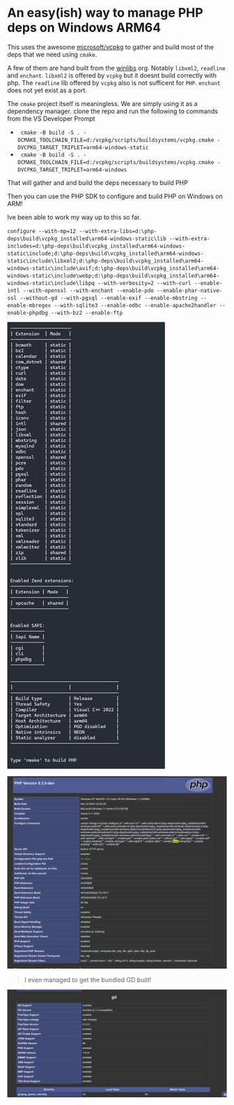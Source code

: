 # An easy(ish) way to manage PHP deps on Windows ARM64

This uses the awesome [microsoft/vcpkg](https://github.com/microsoft/vcpkg) to gather and build most of the deps that we need using `cmake`.

A few of them are hand built from the [winlibs](https://github.com/winlibs) org. Notably `libxml2`, `readline` and `enchant`. `libxml2` is offered by `vcpkg` but it doesnt build correctly with php. The `readline` lib offered by `vcpkg` also is not sufficent for `PHP`. `enchant` does not yet exist as a port.

The `cmake` project itself is meaningless. We are simply using it as a dependency manager. clone the repo and run the following to commands from the VS Developer Prompt

- ` cmake -B build -S . -DCMAKE_TOOLCHAIN_FILE=d:/vcpkg/scripts/buildsystems/vcpkg.cmake -DVCPKG_TARGET_TRIPLET=arm64-windows-static`
- ` cmake -B build -S . -DCMAKE_TOOLCHAIN_FILE=d:/vcpkg/scripts/buildsystems/vcpkg.cmake -DVCPKG_TARGET_TRIPLET=arm64-windows`


That will gather and and build the deps necessary to build PHP

Then you can use the PHP SDK to configure and build PHP on Windows on ARM!

Ive been able to work my way up to this so far.

`configure --with-mp=12 --with-extra-libs=d:\php-deps\build\vcpkg_installed\arm64-windows-static\lib --with-extra-includes=d:\php-deps\build\vcpkg_installed\arm64-windows-static\include;d:\php-deps\build\vcpkg_installed\arm64-windows-static\include\libxml2;d:\php-deps\build\vcpkg_installed\arm64-windows-static\include\avif;d:\php-deps\build\vcpkg_installed\arm64-windows-static\include\webp;d:\php-deps\build\vcpkg_installed\arm64-windows-static\include\libpq --with-verbosity=2 --with-curl --enable-intl --with-openssl --with-enchant --enable-pdo --enable-phar-native-ssl --without-gd --with-pgsql --enable-exif --enable-mbstring --enable-mbregex --with-sqlite3 --enable-odbc --enable-apache2handler --enable-phpdbg --with-bz2 --enable-ftp`



![PHP Build Config](https://github.com/jamespack/php-deps-windows-arm64/blob/main/config.png?raw=true)

![PHP Running Locally Built](https://github.com/jamespack/php-deps-windows-arm64/blob/main/Running.png?raw=true)

> I even managed to get the bundled GD built!

![PHP Bundled GD Support](https://github.com/jamespack/php-deps-windows-arm64/blob/main/gd.png?raw=true)